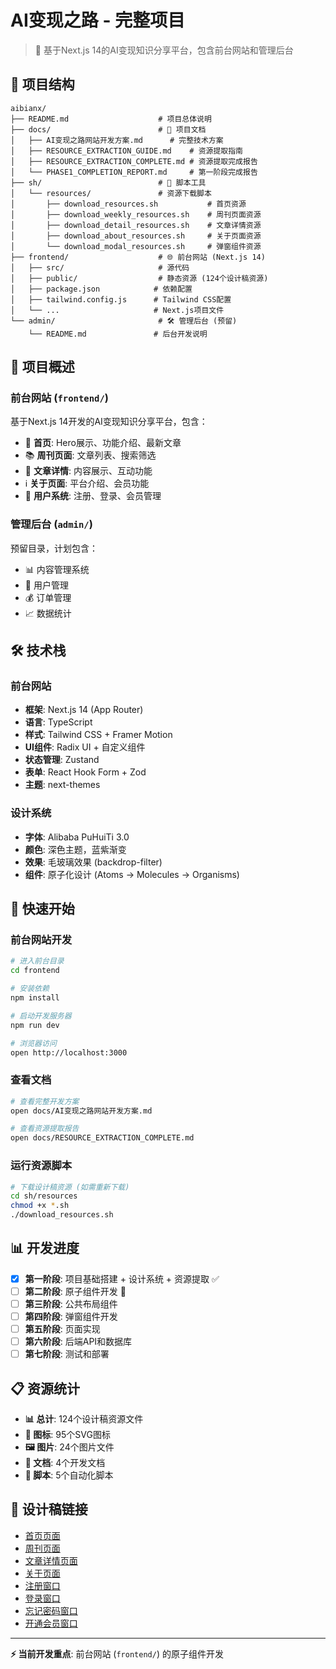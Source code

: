 # AI变现之路 - 完整项目

> 🚀 基于Next.js 14的AI变现知识分享平台，包含前台网站和管理后台

## 📁 项目结构

```
aibianx/
├── README.md                    # 项目总体说明
├── docs/                        # 📖 项目文档
│   ├── AI变现之路网站开发方案.md      # 完整技术方案
│   ├── RESOURCE_EXTRACTION_GUIDE.md    # 资源提取指南  
│   ├── RESOURCE_EXTRACTION_COMPLETE.md # 资源提取完成报告
│   └── PHASE1_COMPLETION_REPORT.md     # 第一阶段完成报告
├── sh/                          # 🔧 脚本工具
│   └── resources/               # 资源下载脚本
│       ├── download_resources.sh           # 首页资源
│       ├── download_weekly_resources.sh    # 周刊页面资源
│       ├── download_detail_resources.sh    # 文章详情资源
│       ├── download_about_resources.sh     # 关于页面资源
│       └── download_modal_resources.sh     # 弹窗组件资源
├── frontend/                    # 🌐 前台网站 (Next.js 14)
│   ├── src/                     # 源代码
│   ├── public/                  # 静态资源 (124个设计稿资源)
│   ├── package.json            # 依赖配置
│   ├── tailwind.config.js      # Tailwind CSS配置
│   └── ...                     # Next.js项目文件
└── admin/                       # 🛠️ 管理后台 (预留)
    └── README.md               # 后台开发说明
```

## 🎯 项目概述

### 前台网站 (`frontend/`)
基于Next.js 14开发的AI变现知识分享平台，包含：
- 📝 **首页**: Hero展示、功能介绍、最新文章
- 📚 **周刊页面**: 文章列表、搜索筛选
- 📖 **文章详情**: 内容展示、互动功能
- ℹ️ **关于页面**: 平台介绍、会员功能
- 🔐 **用户系统**: 注册、登录、会员管理

### 管理后台 (`admin/`)
预留目录，计划包含：
- 📊 内容管理系统
- 👥 用户管理
- 💰 订单管理
- 📈 数据统计

## 🛠️ 技术栈

### 前台网站
- **框架**: Next.js 14 (App Router)
- **语言**: TypeScript
- **样式**: Tailwind CSS + Framer Motion
- **UI组件**: Radix UI + 自定义组件
- **状态管理**: Zustand
- **表单**: React Hook Form + Zod
- **主题**: next-themes

### 设计系统
- **字体**: Alibaba PuHuiTi 3.0
- **颜色**: 深色主题，蓝紫渐变
- **效果**: 毛玻璃效果 (backdrop-filter)
- **组件**: 原子化设计 (Atoms → Molecules → Organisms)

## 🚀 快速开始

### 前台网站开发

```bash
# 进入前台目录
cd frontend

# 安装依赖
npm install

# 启动开发服务器
npm run dev

# 浏览器访问
open http://localhost:3000
```

### 查看文档

```bash
# 查看完整开发方案
open docs/AI变现之路网站开发方案.md

# 查看资源提取报告  
open docs/RESOURCE_EXTRACTION_COMPLETE.md
```

### 运行资源脚本

```bash
# 下载设计稿资源 (如需重新下载)
cd sh/resources
chmod +x *.sh
./download_resources.sh
```

## 📊 开发进度

- [x] **第一阶段**: 项目基础搭建 + 设计系统 + 资源提取 ✅
- [ ] **第二阶段**: 原子组件开发 🔄
- [ ] **第三阶段**: 公共布局组件
- [ ] **第四阶段**: 弹窗组件开发  
- [ ] **第五阶段**: 页面实现
- [ ] **第六阶段**: 后端API和数据库
- [ ] **第七阶段**: 测试和部署

## 📋 资源统计

- **📊 总计**: 124个设计稿资源文件
- **🎨 图标**: 95个SVG图标 
- **🖼️ 图片**: 24个图片文件
- **📝 文档**: 4个开发文档
- **🔧 脚本**: 5个自动化脚本

## 🎨 设计稿链接

- [首页页面](https://miaoduo.com/file/c8ss4wOwiGK4yVWBtwZ5s4d?nodeId=36%3A1886&type=design)
- [周刊页面](https://miaoduo.com/file/c8ss4wOwiGK4yVWBtwZ5s4d?nodeId=31%3A1&type=design)  
- [文章详情页面](https://miaoduo.com/file/c8ss4wOwiGK4yVWBtwZ5s4d?nodeId=31%3A1379&type=design)
- [关于页面](https://miaoduo.com/file/c8ss4wOwiGK4yVWBtwZ5s4d?nodeId=31%3A678&type=design)
- [注册窗口](https://miaoduo.com/file/c8ss4wOwiGK4yVWBtwZ5s4d?nodeId=1004%3A125&type=design)
- [登录窗口](https://miaoduo.com/file/c8ss4wOwiGK4yVWBtwZ5s4d?nodeId=1004%3A1074&type=design)
- [忘记密码窗口](https://miaoduo.com/file/c8ss4wOwiGK4yVWBtwZ5s4d?nodeId=1004%3A1212&type=design)
- [开通会员窗口](https://miaoduo.com/file/c8ss4wOwiGK4yVWBtwZ5s4d?nodeId=1004%3A1&type=design)

---

**⚡ 当前开发重点**: 前台网站 (`frontend/`) 的原子组件开发 